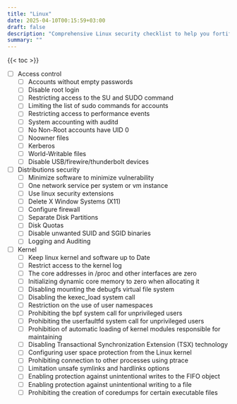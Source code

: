 ```yaml
---
title: "Linux"
date: 2025-04-10T00:15:59+03:00
draft: false
description: "Comprehensive Linux security checklist to help you fortify your system against threats. From basic configurations to advanced hardening techniques, these step-by-step guides ensure your Linux environment remains secure and compliant."
summary: ""
---
```


{{< toc >}}

- [ ] Access control
    - [ ] Accounts without empty passwords
    - [ ] Disable root login
    - [ ] Restricting access to the SU and SUDO command
    - [ ] Limiting the list of sudo commands for accounts
    - [ ] Restricting access to performance events
    - [ ] System accounting with auditd
    - [ ] No Non-Root accounts have UID 0
    - [ ] Noowner files
    - [ ] Kerberos
    - [ ] World-Writable files
    - [ ] Disable USB/firewire/thunderbolt devices
- [ ] Distributions security
    - [ ] Minimize software to minimize vulnerability
    - [ ] One network service per system or vm instance
    - [ ] Use linux security extensions
    - [ ] Delete X Window Systems (X11)
    - [ ] Configure firewall
    - [ ] Separate Disk Partitions
    - [ ] Disk Quotas
    - [ ] Disable unwanted SUID and SGID binaries
    - [ ] Logging and Auditing
- [ ] Kernel
    - [ ] Keep linux kernel and software up to Date
    - [ ] Restrict access to the kernel log
    - [ ] The core addresses in /proc and other interfaces are zero
    - [ ] Initializing dynamic core memory to zero when allocating it
    - [ ] Disabling mounting the debugfs virtual file system
    - [ ] Disabling the kexec_load system call
    - [ ] Restriction on the use of user namespaces
    - [ ] Prohibiting the bpf system call for unprivileged users
    - [ ] Prohibiting the userfaultfd system call for unprivileged users
    - [ ] Prohibition of automatic loading of kernel modules responsible for maintaining
    - [ ] Disabling Transactional Synchronization Extension (TSX) technology
    - [ ] Configuring user space protection from the Linux kernel
    - [ ] Prohibiting connection to other processes using ptrace
    - [ ] Limitation unsafe symlinks and hardlinks options
    - [ ] Enabling protection against unintentional writes to the FIFO object
    - [ ] Enabling protection against unintentional writing to a file
    - [ ] Prohibiting the creation of coredumps for certain executable files

